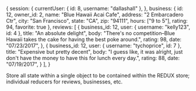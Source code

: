 {
  session: {
    currentUser: {
      id: 8,
      username: "dallashall"
    },
  },
  business: {
    id: 12,
    owner_id: 2,
    name: "Blue Hawaii Acai Cafe",
    address: "2 Embarcadero Ctr",
    city: "San Francisco",
    state: "CA",
    zip: "94111",
    hours: ["9 to 5"],
    rating: 94,
    favorite: true
  },
  reviews: [
    {
      business_id: 12,
      user: {
        username: "kelly123",
        id: 4
      },
      title: "An absolute delight",
      body: "There's no competition–Blue Hawaii takes the cake for having the best poke around.",
      rating: 98,
      date: "07/23/2017",
    },
    {
      business_id: 12,
      user: {
        username: "tychoprice",
        id: 7
      },
      title: "Expensive but pretty decent",
      body: "I guess like, it was alright, just don't have the money to have this for lunch every day.",
      rating: 88,
      date: "07/19/2017",
    }
  ],
}


Store all state within a single object to be contained within the REDUX store;
individual reducers for reviews, businesses, etc.
